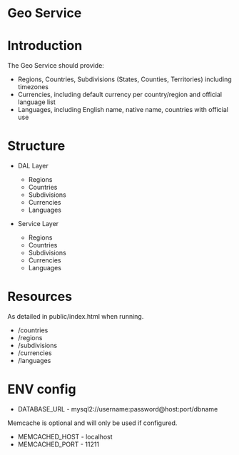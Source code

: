 Geo Service
===========

# Introduction

The Geo Service should provide:

* Regions, Countries, Subdivisions (States, Counties, Territories) including timezones
* Currencies, including default currency per country/region and official language list
* Languages, including English name, native name, countries with official use

# Structure

* DAL Layer
	* Regions
	* Countries
	* Subdivisions
	* Currencies
	* Languages

* Service Layer
	* Regions
	* Countries
	* Subdivisions
	* Currencies
	* Languages

# Resources

As detailed in public/index.html when running.

* /countries
* /regions
* /subdivisions
* /currencies
* /languages

# ENV config

* DATABASE_URL - mysql2://username:password@host:port/dbname

Memcache is optional and will only be used if configured.

* MEMCACHED_HOST - localhost 
* MEMCACHED_PORT - 11211

